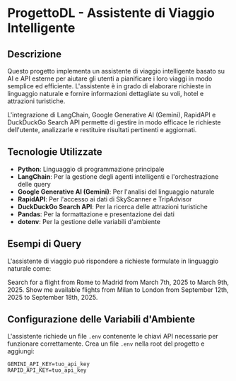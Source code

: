 # ProgettoDL - Assistente di Viaggio Intelligente

## Descrizione

Questo progetto implementa un assistente di viaggio intelligente basato su AI e API esterne per aiutare gli utenti a pianificare i loro viaggi in modo semplice ed efficiente. L'assistente è in grado di elaborare richieste in linguaggio naturale e fornire informazioni dettagliate su voli, hotel e attrazioni turistiche.

L'integrazione di LangChain, Google Generative AI (Gemini), RapidAPI e DuckDuckGo Search API permette di gestire in modo efficace le richieste dell'utente, analizzarle e restituire risultati pertinenti e aggiornati.

## Tecnologie Utilizzate

- **Python**: Linguaggio di programmazione principale
- **LangChain**: Per la gestione degli agenti intelligenti e l'orchestrazione delle query
- **Google Generative AI (Gemini)**: Per l'analisi del linguaggio naturale
- **RapidAPI**: Per l'accesso ai dati di SkyScanner e TripAdvisor
- **DuckDuckGo Search API**: Per la ricerca delle attrazioni turistiche
- **Pandas**: Per la formattazione e presentazione dei dati
- **dotenv**: Per la gestione delle variabili d'ambiente
  
## Esempi di Query
L'assistente di viaggio può rispondere a richieste formulate in linguaggio naturale come:

Search for a flight from Rome to Madrid from March 7th, 2025 to March 9th, 2025.
Show me available flights from Milan to London from September 12th, 2025 to September 18th, 2025.
  
## Configurazione delle Variabili d'Ambiente

L'assistente richiede un file `.env` contenente le chiavi API necessarie per funzionare correttamente. Crea un file `.env` nella root del progetto e aggiungi:

```plaintext
GEMINI_API_KEY=tuo_api_key
RAPID_API_KEY=tuo_api_key

